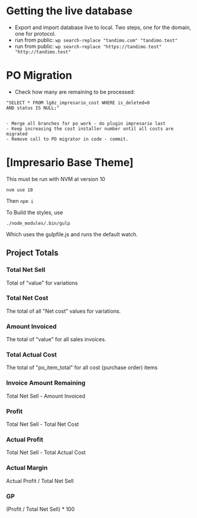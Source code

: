 # Getting the live database
- Export and import database live to local. Two steps, one for the domain, one for protocol.
- run from public: ```wp search-replace "tandimo.com" "tandimo.test" ```
- run from public: ```wp search-replace "https://tandimo.test" "http://tandimo.test"```

# PO Migration
- Check how many are remaining to be processed:
```
"SELECT * FROM lg8z_impresario_cost WHERE is_deleted=0
AND status IS NULL;"


- Merge all branches for po work - do plugin impresario last
- Keep increasing the cost installer number until all costs are migrated
- Remove call to PO migrator in code - commit.
```


# [Impresario Base Theme]

This must be run with NVM at version 10

```
nvm use 10
```

Then 
```npm i```

To Build the styles, use 

```
./node_modules/.bin/gulp
```

Which uses the gulpfile.js and runs the default watch.


## Project Totals 

### Total Net Sell 
Total of "value" for variations
### Total Net Cost
The total of all "Net cost" values for variations.
### Amount Invoiced
The total of "value" for all sales invoices.

### Total Actual Cost
The total of "po_item_total" for all cost (purchase order) items

### Invoice Amount Remaining
Total Net Sell - Amount Invoiced
### Profit
Total Net Sell - Total Net Cost

### Actual Profit
Total Net Sell - Total Actual Cost

### Actual Margin
Actual Profit / Total Net Sell

### GP
(Profit / Total Net Sell) * 100